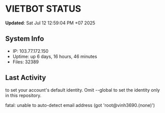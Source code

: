 # VIETBOT STATUS
**Updated**: Sat Jul 12 12:59:04 PM +07 2025

## System Info
- IP: 103.77.172.150
- Uptime: up 6 days, 16 hours, 46 minutes
- Files: 32389

## Last Activity

to set your account's default identity.
Omit --global to set the identity only in this repository.

fatal: unable to auto-detect email address (got 'root@vinh3690.(none)')
